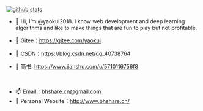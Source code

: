<!--- ![visitor badge](https://thread-erratic-podium.glitch.me/badge?page_id=yaokui2018) --->
[![github stats](https://github-readme-stats.vercel.app/api?username=yaokui2018&show_icons=true&hide=prs,issues&theme=ambient_gradient&rank_icon=github)](https://github.com/yaokui2018)

- 👋 Hi, I’m @yaokui2018. I know web development and deep learning algorithms and like to make things that are fun to play but not profitable.

- 💞️ Gitee：https://gitee.com/yaokui
- 🔑 CSDN：https://blog.csdn.net/qq_40738764
- 📕 简书: https://www.jianshu.com/u/5710116756f8

<br>

- 📫 Email：bhshare.cn@gmail.com
- 👀 Personal Website：http://www.bhshare.cn/

